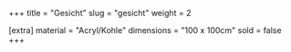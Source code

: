 +++
title = "Gesicht"
slug = "gesicht"
weight = 2

[extra]
material = "Acryl/Kohle"
dimensions = "100 x 100cm"
sold = false
+++
